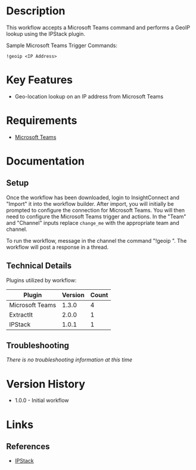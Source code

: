 # Description

This workflow accepts a Microsoft Teams command and performs a GeoIP lookup using the IPStack plugin.

Sample Microsoft Teams Trigger Commands:

`!geoip <IP Address>`

# Key Features

* Geo-location lookup on an IP address from Microsoft Teams

# Requirements

* [Microsoft Teams](https://insightconnect.help.rapid7.com/docs/microsoft-teams)

# Documentation

## Setup

Once the workflow has been downloaded, login to InsightConnect and "Import" it into the workflow builder.
After import, you will initially be prompted to configure the connection for Microsoft Teams.
You will then need to configure the Microsoft Teams trigger and actions.
In the "Team" and "Channel" inputs replace `change_me` with the appropriate team and channel.

To run the workflow, message in the channel the command "!geoip <IP Address>". The workflow will post a response in a thread.

## Technical Details

Plugins utilized by workflow:

|Plugin|Version|Count|
|----|----|--------|
|Microsoft Teams|1.3.0|4|
|ExtractIt|2.0.0|1|
|IPStack|1.0.1|1|

## Troubleshooting

_There is no troubleshooting information at this time_

# Version History

* 1.0.0 - Initial workflow

# Links

## References

* [IPStack](https://ipstack.com/)
